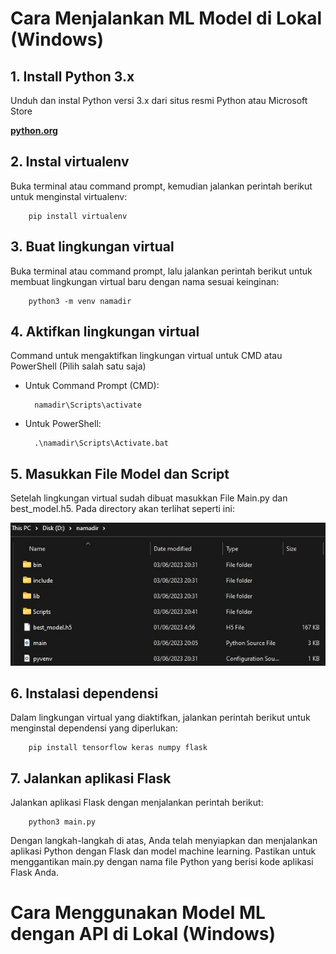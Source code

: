 
# Cara Menjalankan ML Model di Lokal (Windows)

## 1. Install Python 3.x

Unduh dan instal Python versi 3.x dari situs resmi Python atau Microsoft Store 
    
**[python.org](https://www.python.org/downloads/)**

## 2. Instal virtualenv

Buka terminal atau command prompt, kemudian jalankan perintah berikut untuk menginstal virtualenv:

        pip install virtualenv

## 3. Buat lingkungan virtual

Buka terminal atau command prompt, lalu jalankan perintah berikut untuk membuat lingkungan virtual baru dengan nama sesuai keinginan:

        python3 -m venv namadir

## 4. Aktifkan lingkungan virtual
Command untuk mengaktifkan lingkungan virtual untuk CMD atau PowerShell (Pilih salah satu saja)

- Untuk Command Prompt (CMD):

        namadir\Scripts\activate

- Untuk PowerShell:

        .\namadir\Scripts\Activate.bat

## 5. Masukkan File Model dan Script 
Setelah lingkungan virtual sudah dibuat masukkan File Main.py dan best_model.h5. Pada directory akan terlihat seperti ini:

![Gambar Dir](contoh_dir.jpg)

## 6. Instalasi dependensi

Dalam lingkungan virtual yang diaktifkan, jalankan perintah berikut untuk menginstal dependensi yang diperlukan:

        pip install tensorflow keras numpy flask

## 7. Jalankan aplikasi Flask

Jalankan aplikasi Flask dengan menjalankan perintah berikut:

        python3 main.py

Dengan langkah-langkah di atas, Anda telah menyiapkan dan menjalankan aplikasi Python dengan Flask dan model machine learning. Pastikan untuk menggantikan main.py dengan nama file Python yang berisi kode aplikasi Flask Anda.


# Cara Menggunakan Model ML dengan API di Lokal (Windows)